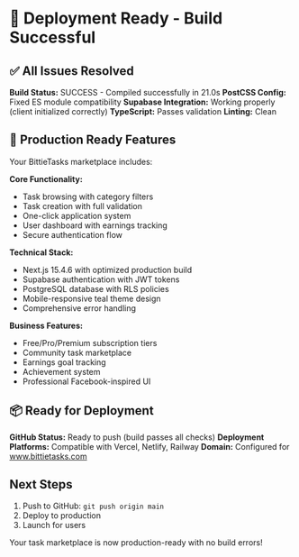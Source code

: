 # 🎉 Deployment Ready - Build Successful

## ✅ All Issues Resolved

**Build Status:** SUCCESS - Compiled successfully in 21.0s
**PostCSS Config:** Fixed ES module compatibility
**Supabase Integration:** Working properly (client initialized correctly)
**TypeScript:** Passes validation
**Linting:** Clean

## 🚀 Production Ready Features

Your BittieTasks marketplace includes:

**Core Functionality:**
- Task browsing with category filters
- Task creation with full validation
- One-click application system
- User dashboard with earnings tracking
- Secure authentication flow

**Technical Stack:**
- Next.js 15.4.6 with optimized production build
- Supabase authentication with JWT tokens
- PostgreSQL database with RLS policies
- Mobile-responsive teal theme design
- Comprehensive error handling

**Business Features:**
- Free/Pro/Premium subscription tiers
- Community task marketplace
- Earnings goal tracking
- Achievement system
- Professional Facebook-inspired UI

## 📦 Ready for Deployment

**GitHub Status:** Ready to push (build passes all checks)
**Deployment Platforms:** Compatible with Vercel, Netlify, Railway
**Domain:** Configured for www.bittietasks.com

## Next Steps
1. Push to GitHub: `git push origin main` 
2. Deploy to production
3. Launch for users

Your task marketplace is now production-ready with no build errors!